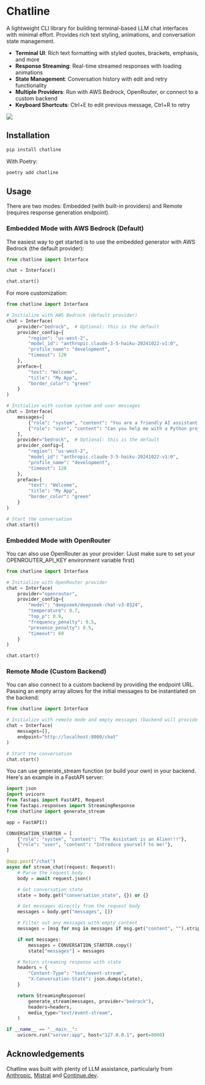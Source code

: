 # Chatline

A lightweight CLI library for building terminal-based LLM chat interfaces with minimal effort. Provides rich text styling, animations, and conversation state management.

- **Terminal UI**: Rich text formatting with styled quotes, brackets, emphasis, and more
- **Response Streaming**: Real-time streamed responses with loading animations
- **State Management**: Conversation history with edit and retry functionality
- **Multiple Providers**: Run with AWS Bedrock, OpenRouter, or connect to a custom backend
- **Keyboard Shortcuts**: Ctrl+E to edit previous message, Ctrl+R to retry

![](https://raw.githubusercontent.com/bazeindustries/chatline-interface/main/demo.gif)

## Installation

```bash
pip install chatline
```

With Poetry:

```bash
poetry add chatline
```

## Usage

There are two modes: Embedded (with built-in providers) and Remote (requires response generation endpoint).

### Embedded Mode with AWS Bedrock (Default)

The easiest way to get started is to use the embedded generator with AWS Bedrock (the default provider):

```python
from chatline import Interface

chat = Interface()

chat.start()
```

For more customization:

```python
from chatline import Interface

# Initialize with AWS Bedrock (default provider)
chat = Interface(
    provider="bedrock",  # Optional: this is the default
    provider_config={
        "region": "us-west-2",  
        "model_id": "anthropic.claude-3-5-haiku-20241022-v1:0", 
        "profile_name": "development", 
        "timeout": 120  
    },
    preface={
        "text": "Welcome",
        "title": "My App", 
        "border_color": "green"
    }
)

# Initialize with custom system and user messages
chat = Interface(
    messages=[
        {"role": "system", "content": "You are a friendly AI assistant that specializes in code generation."},
        {"role": "user", "content": "Can you help me with a Python project?"}
    ],
    provider="bedrock",  # Optional: this is the default
    provider_config={
        "region": "us-west-2",  
        "model_id": "anthropic.claude-3-5-haiku-20241022-v1:0", 
        "profile_name": "development", 
        "timeout": 120  
    },
    preface={
        "text": "Welcome",
        "title": "My App", 
        "border_color": "green"
    }
)

# Start the conversation
chat.start()
```

### Embedded Mode with OpenRouter

You can also use OpenRouter as your provider: (Just make sure to set your OPENROUTER_API_KEY environment variable first)

```python
from chatline import Interface

# Initialize with OpenRouter provider
chat = Interface(
    provider="openrouter",
    provider_config={
        "model": "deepseek/deepseek-chat-v3-0324", 
        "temperature": 0.7, 
        "top_p": 0.9, 
        "frequency_penalty": 0.5, 
        "presence_penalty": 0.5,
        "timeout": 60 
    }
)

chat.start()
```

### Remote Mode (Custom Backend)

You can also connect to a custom backend by providing the endpoint URL. Passing an empty array allows for the initial messages to be instantiated on the backend:

```python
from chatline import Interface

# Initialize with remote mode and empty messages (backend will provide defaults)
chat = Interface(
    messages=[],
    endpoint="http://localhost:8000/chat"
)

# Start the conversation
chat.start()
```

You can use generate_stream function (or build your own) in your backend. Here's an example in a FastAPI server:

```python
import json
import uvicorn
from fastapi import FastAPI, Request
from fastapi.responses import StreamingResponse
from chatline import generate_stream

app = FastAPI()

CONVERSATION_STARTER = [
    {"role": "system", "content": "The Assistant is an Alien!!!"},
    {"role": "user", "content": "Introduce yourself to me!"},
]

@app.post("/chat")
async def stream_chat(request: Request):
    # Parse the request body
    body = await request.json()

    # Get conversation state
    state = body.get("conversation_state", {}) or {}

    # Get messages directly from the request body
    messages = body.get("messages", [])

    # Filter out any messages with empty content
    messages = [msg for msg in messages if msg.get("content", "").strip()]

    if not messages:
        messages = CONVERSATION_STARTER.copy()
        state["messages"] = messages

    # Return streaming response with state
    headers = {
        "Content-Type": "text/event-stream",
        "X-Conversation-State": json.dumps(state),
    }

    return StreamingResponse(
        generate_stream(messages, provider="bedrock"),
        headers=headers,
        media_type="text/event-stream",
    )

if __name__ == "__main__":
    uvicorn.run("server:app", host="127.0.0.1", port=8000)
```

## Acknowledgements

Chatline was built with plenty of LLM assistance, particularly from [Anthropic](https://github.com/anthropics), [Mistral](https://github.com/mistralai) and [Continue.dev](https://github.com/continuedev/continue).
